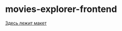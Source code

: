 # movies-explorer-frontend

[Здесь лежит макет](https://drive.google.com/file/d/16EehAkxKaryJtKdKe2U0BVKdB2Z-chwN/view?usp=sharing)
